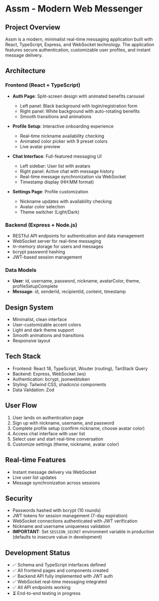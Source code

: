# Assm - Modern Web Messenger

## Project Overview
Assm is a modern, minimalist real-time messaging application built with React, TypeScript, Express, and WebSocket technology. The application features secure authentication, customizable user profiles, and instant message delivery.

## Architecture

### Frontend (React + TypeScript)
- **Auth Page**: Split-screen design with animated benefits carousel
  - Left panel: Black background with login/registration form
  - Right panel: White background with auto-rotating benefits
  - Smooth transitions and animations

- **Profile Setup**: Interactive onboarding experience
  - Real-time nickname availability checking
  - Animated color picker with 9 preset colors
  - Live avatar preview

- **Chat Interface**: Full-featured messaging UI
  - Left sidebar: User list with avatars
  - Right panel: Active chat with message history
  - Real-time message synchronization via WebSocket
  - Timestamp display (HH:MM format)

- **Settings Page**: Profile customization
  - Nickname updates with availability checking
  - Avatar color selection
  - Theme switcher (Light/Dark)

### Backend (Express + Node.js)
- RESTful API endpoints for authentication and data management
- WebSocket server for real-time messaging
- In-memory storage for users and messages
- bcrypt password hashing
- JWT-based session management

### Data Models
- **User**: id, username, password, nickname, avatarColor, theme, profileSetupComplete
- **Message**: id, senderId, recipientId, content, timestamp

## Design System
- Minimalist, clean interface
- User-customizable accent colors
- Light and dark theme support
- Smooth animations and transitions
- Responsive layout

## Tech Stack
- Frontend: React 18, TypeScript, Wouter (routing), TanStack Query
- Backend: Express, WebSocket (ws)
- Authentication: bcrypt, jsonwebtoken
- Styling: Tailwind CSS, shadcn/ui components
- Data Validation: Zod

## User Flow
1. User lands on authentication page
2. Sign up with nickname, username, and password
3. Complete profile setup (confirm nickname, choose avatar color)
4. Access chat interface with user list
5. Select user and start real-time conversation
6. Customize settings (theme, nickname, avatar color)

## Real-time Features
- Instant message delivery via WebSocket
- Live user list updates
- Message synchronization across sessions

## Security
- Passwords hashed with bcrypt (10 rounds)
- JWT tokens for session management (7-day expiration)
- WebSocket connections authenticated with JWT verification
- Nickname and username uniqueness validation
- **IMPORTANT**: Set `SESSION_SECRET` environment variable in production (defaults to insecure value in development)

## Development Status
- ✅ Schema and TypeScript interfaces defined
- ✅ All frontend pages and components created
- ✅ Backend API fully implemented with JWT auth
- ✅ WebSocket real-time messaging integrated
- ✅ All API endpoints working
- ⏳ End-to-end testing in progress
